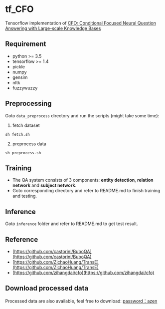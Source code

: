 # tf_CFO
Tensorflow implementation of [CFO: Conditional Focused Neural Question Answering with Large-scale Knowledge Bases](https://www.aclweb.org/anthology/P/P16/P16-1076.pdf)

## Requirement
- python >= 3.5
- tensorflow >= 1.4
- pickle
- numpy
- gensim
- nltk
- fuzzywuzzy

## Preprocessing
Goto `data_preprocess` directory and run the scripts (might take some time):

1. fetch dataset
```
sh fetch.sh
```

2. preprocess data
```
sh preprocess.sh
```

## Training
- The QA system consists of 3 components: **entity detection**, **relation network** and **subject network**.
- Goto corresponding directory and refer to README.md to finish training and testing.

## Inference
Goto ``inference`` folder and refer to README.md to get test result.

## Reference
- [https://github.com/castorini/BuboQA](https://github.com/castorini/BuboQA)
- [https://github.com/ZichaoHuang/TransE](https://github.com/ZichaoHuang/TransE)
- [https://github.com/zihangdai/cfo](https://github.com/zihangdai/cfo)

## Download processed data
Processed data are also available, feel free to download: [password：azen](https://pan.baidu.com/s/1M_674aselMx8LtLagr0AcQ)